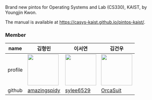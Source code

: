 Brand new pintos for Operating Systems and Lab (CS330), KAIST, by Youngjin Kwon.

The manual is available at https://casys-kaist.github.io/pintos-kaist/.

###  Member
| name | 김형민 | 이서연 | 김건우 | 
| --- | --- | --- | --- |
| profile | <img src="https://avatars.githubusercontent.com/u/75386336?v=4" width=100px height=100px/> | <img src="https://avatars.githubusercontent.com/u/68765200?v=4" width=100px height=100px/> | <img src="https://avatars.githubusercontent.com/u/24450261?v=4" width=100px height=100px/> |
| github | [amazingspidy](@amazingspidy) | [sylee6529](@sylee6529) | [OrcaSuit](@OrcaSuit) | 
